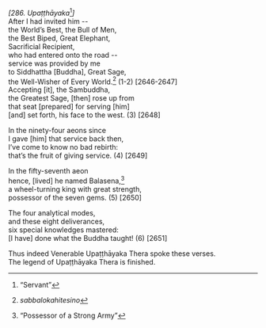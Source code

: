 *\[286. Upaṭṭhāyaka*[^1]*\]*  
After I had invited him --  
the World’s Best, the Bull of Men,  
the Best Biped, Great Elephant,  
Sacrificial Recipient,  
who had entered onto the road --  
service was provided by me  
to Siddhattha \[Buddha\], Great Sage,  
the Well-Wisher of Every World.[^2] (1-2) \[2646-2647\]  
Accepting \[it\], the Sambuddha,  
the Greatest Sage, \[then\] rose up from  
that seat \[prepared\] for serving \[him\]  
\[and\] set forth, his face to the west. (3) \[2648\]

In the ninety-four aeons since  
I gave \[him\] that service back then,  
I’ve come to know no bad rebirth:  
that’s the fruit of giving service. (4) \[2649\]

In the fifty-seventh aeon  
hence, \[lived\] he named Balasena,[^3]  
a wheel-turning king with great strength,  
possessor of the seven gems. (5) \[2650\]

The four analytical modes,  
and these eight deliverances,  
six special knowledges mastered:  
\[I have\] done what the Buddha taught! (6) \[2651\]

Thus indeed Venerable Upaṭṭhāyaka Thera spoke these verses.  
The legend of Upaṭṭhāyaka Thera is finished.

[^1]: “Servant”

[^2]: *sabbalokahitesino*

[^3]: “Possessor of a Strong Army”
